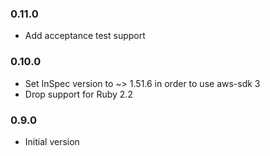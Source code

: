 ### 0.11.0
* Add acceptance test support

### 0.10.0
* Set InSpec version to ~> 1.51.6 in order to use aws-sdk 3
* Drop support for Ruby 2.2

### 0.9.0
* Initial version
